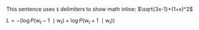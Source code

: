 This sentence uses `$` delimiters to show math inline:  $\sqrt{3x-1}+(1+x)^2$

$L=-(\log P(\mathrm{w}_t-1\ \mid \mathrm{w}_t) + \log P(\mathrm{w}_t+1\ \mid \mathrm{w}_t))$